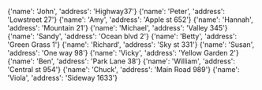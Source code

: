 {'name': 'John', 'address': 'Highway37'}
{'name': 'Peter', 'address': 'Lowstreet 27'}
{'name': 'Amy', 'address': 'Apple st 652'}
{'name': 'Hannah', 'address': 'Mountain 21'}
{'name': 'Michael', 'address': 'Valley 345'}
{'name': 'Sandy', 'address': 'Ocean blvd 2'}
{'name': 'Betty', 'address': 'Green Grass 1'}
{'name': 'Richard', 'address': 'Sky st 331'}
{'name': 'Susan', 'address': 'One way 98'}
{'name': 'Vicky', 'address': 'Yellow Garden 2'}
{'name': 'Ben', 'address': 'Park Lane 38'}
{'name': 'William', 'address': 'Central st 954'}
{'name': 'Chuck', 'address': 'Main Road 989'}
{'name': 'Viola', 'address': 'Sideway 1633'}
